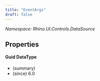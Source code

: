 ```yaml
---
title: "EventArgs"
draft: false
---
```


*Namespace: Rhino.UI.Controls.DataSource*
## Properties
#### Guid DataType
- (summary) 
- (since) 6.0
